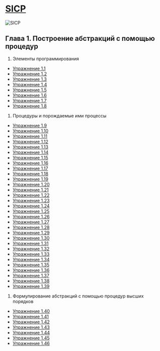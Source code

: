[SICP](https://github.com/justCxx/sicp)
=======================================

![SICP](https://cloud.githubusercontent.com/assets/6506296/9565373/43d6ad60-4ed4-11e5-85bb-342aa1b562a3.jpg)

## Глава 1. Построение абстракций с помощью процедур
1. Элементы программирования
  * [Упражнение 1.1](./ex_1_01.md)
  * [Упражнение 1.2](./ex_1_02.md)
  * [Упражнение 1.3](./ex_1_03.md)
  * [Упражнение 1.4](./ex_1_04.md)
  * [Упражнение 1.5](./ex_1_05.md)
  * [Упражнение 1.6](./ex_1_06.md)
  * [Упражнение 1.7](./ex_1_07.md)
  * [Упражнение 1.8](./ex_1_08.md)
1. Процедуры и порождаемые ими процессы
  * [Упражнение 1.9](./ex_1_09.md)
  * [Упражнение 1.10](./ex_1_10.md)
  * [Упражнение 1.11](./ex_1_11.md)
  * [Упражнение 1.12](./ex_1_12.md)
  * [Упражнение 1.13](./ex_1_13.md)
  * [Упражнение 1.14](./ex_1_14.md)
  * [Упражнение 1.15](./ex_1_15.md)
  * [Упражнение 1.16](./ex_1_16.md)
  * [Упражнение 1.17](./ex_1_17.md)
  * [Упражнение 1.18](./ex_1_18.md)
  * [Упражнение 1.19](./ex_1_19.md)
  * [Упражнение 1.20](./ex_1_20.md)
  * [Упражнение 1.21](./ex_1_21.md)
  * [Упражнение 1.22](./ex_1_22.md)
  * [Упражнение 1.23](./ex_1_23.md)
  * [Упражнение 1.24](./ex_1_24.md)
  * [Упражнение 1.25](./ex_1_25.md)
  * [Упражнение 1.26](./ex_1_26.md)
  * [Упражнение 1.27](./ex_1_27.md)
  * [Упражнение 1.28]()
  * [Упражнение 1.29](./ex_1_29.md)
  * [Упражнение 1.30](./ex_1_30.md)
  * [Упражнение 1.31](./ex_1_31.md)
  * [Упражнение 1.32](./ex_1_32.md)
  * [Упражнение 1.33](./ex_1_33.md)
  * [Упражнение 1.34](./ex_1_34.md)
  * [Упражнение 1.35](./ex_1_35.md)
  * [Упражнение 1.36](./ex_1_36.md)
  * [Упражнение 1.37](./ex_1_37.md)
  * [Упражнение 1.38](./ex_1_38.md)
  * [Упражнение 1.39](./ex_1_39.md)
1. Формулирование абстракций с помощью процедур высших порядков
  * [Упражнение 1.40](./ex_1_40.md)
  * [Упражнение 1.41](./ex_1_41.md)
  * [Упражнение 1.42](./ex_1_42.md)
  * [Упражнение 1.43](./ex_1_43.md)
  * [Упражнение 1.44](./ex_1_44.md)
  * [Упражнение 1.45](./ex_1_45.md)
  * [Упражнение 1.46](./ex_1_46.md)
